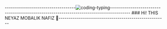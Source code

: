 -----------------------------------![coding-typing](https://user-images.githubusercontent.com/92919697/157843831-02c8e2fd-b62b-4c9c-8bab-1a71f1dbf72f.gif)-------------------------
-------------------------------------------------------------- ### Hi! THIS NEYAZ MOBALIK NAFIZ 👋-----------------------------------------------------
